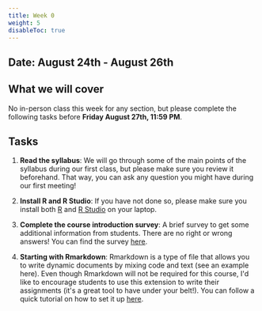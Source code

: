 ```yaml
---
title: Week 0
weight: 5
disableToc: true
---
```


## Date: August 24th - August 26th

## What we will cover

No in-person class this week for any section, but please complete the following tasks before **Friday August 27th, 11:59 PM**.

## Tasks

1. **Read the syllabus**: We will go through some of the main points of the syllabus during our first class, but please make sure you review it beforehand. That way, you can ask any question you might have during our first meeting!

2. **Install R and R Studio**: If you have not done so, please make sure you install both [R](https://www.r-project.org/) and [R Studio](https://www.rstudio.com/products/rstudio/download/) on your laptop.

3. **Complete the course introduction survey**: A brief survey to get some additional information from students. There are no right or wrong answers! You can find the survey [here](https://forms.gle/wAnQrZtR64vzgCGD7).

4. **Starting with Rmarkdown**: Rmarkdown is a type of file that allows you to write dynamic documents by mixing code and text (see an example here). Even though Rmarkdown will not be required for this course, I'd like to encourage students to use this extension to write their assignments (it's a great tool to have under your belt!). You can follow a quick tutorial on how to set it up [here](https://sta235.netlify.app/classes/week0/Rmarkdown/Rmarkdown_tutorial). 


